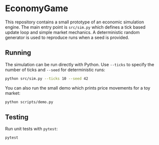 # EconomyGame

This repository contains a small prototype of an economic simulation engine. The
main entry point is `src/sim.py` which defines a tick based update loop and
simple market mechanics. A deterministic random generator is used to reproduce
runs when a seed is provided.

## Running

The simulation can be run directly with Python. Use `--ticks` to specify the
number of ticks and `--seed` for deterministic runs:

```bash
python src/sim.py --ticks 10 --seed 42
```

You can also run the small demo which prints price movements for a toy market:

```bash
python scripts/demo.py
```

## Testing

Run unit tests with `pytest`:

```
pytest
```



